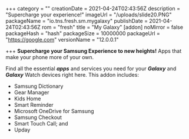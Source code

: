 +++
category = ""
creationDate = 2021-04-24T02:43:56Z
description = "Supercharge your experience!"
imageUrl = "/uploads/slide20.PNG"
packageName = "io.tns.fresh.sm.mygalaxy"
publishDate = 2021-04-24T02:43:56Z
rom = "fresh"
title = "My Galaxy"
[addon]
noMirror = false
packageHash = "hash"
packageSize = 10000000
packageUrl = "https://google.com"
versionName = "12.0.0.1"

+++
**Supercharge your Samsung Experience to new heights!** Apps that make your phone more of your own.

Find all the essential **_apps_** and services you need for your **_Galaxy_** and **_Galaxy_** Watch devices right here. This addon includes:

* Samsung Dictionary
* Gear Manager
* Kids Home
* Smart Reminder
* Microsoft OneDrive for Samsung
* Samsung Checkout
* Smart Touch Call; and
* Upday